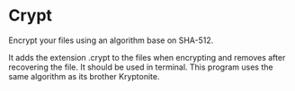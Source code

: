 # Crypt
Encrypt your files using an algorithm base on SHA-512. 

It adds the extension .crypt to the files when encrypting and removes after recovering the file.
It should be used in terminal. 
This program uses the same algorithm as its brother Kryptonite.
